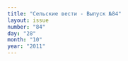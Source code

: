 ```yaml
---
title: "Сельские вести - Выпуск №84"
layout: issue
number: "84"
day: "28"
month: "10"
year: "2011"
---
```

